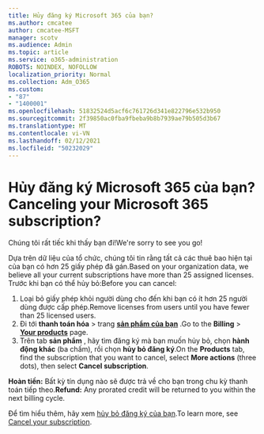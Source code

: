 ```yaml
---
title: Hủy đăng ký Microsoft 365 của bạn?
ms.author: cmcatee
author: cmcatee-MSFT
manager: scotv
ms.audience: Admin
ms.topic: article
ms.service: o365-administration
ROBOTS: NOINDEX, NOFOLLOW
localization_priority: Normal
ms.collection: Adm_O365
ms.custom:
- "87"
- "1400001"
ms.openlocfilehash: 51832524d5acf6c761726d341e822796e532b950
ms.sourcegitcommit: 2f39850ac0fba9fbeba9b8b7939ae79b505d3b67
ms.translationtype: MT
ms.contentlocale: vi-VN
ms.lasthandoff: 02/12/2021
ms.locfileid: "50232029"
---
```

# <a name="canceling-your-microsoft-365-subscription"></a><span data-ttu-id="f69d2-102">Hủy đăng ký Microsoft 365 của bạn?</span><span class="sxs-lookup"><span data-stu-id="f69d2-102">Canceling your Microsoft 365 subscription?</span></span>

<span data-ttu-id="f69d2-103">Chúng tôi rất tiếc khi thấy bạn đi!</span><span class="sxs-lookup"><span data-stu-id="f69d2-103">We're sorry to see you go!</span></span>
  
<span data-ttu-id="f69d2-104">Dựa trên dữ liệu của tổ chức, chúng tôi tin rằng tất cả các thuê bao hiện tại của bạn có hơn 25 giấy phép đã gán.</span><span class="sxs-lookup"><span data-stu-id="f69d2-104">Based on your organization data, we believe all your current subscriptions have more than 25 assigned licenses.</span></span> <span data-ttu-id="f69d2-105">Trước khi bạn có thể hủy bỏ:</span><span class="sxs-lookup"><span data-stu-id="f69d2-105">Before you can cancel:</span></span>

1. <span data-ttu-id="f69d2-106">Loại bỏ giấy phép khỏi người dùng cho đến khi bạn có ít hơn 25 người dùng được cấp phép.</span><span class="sxs-lookup"><span data-stu-id="f69d2-106">Remove licenses from users until you have fewer than 25 licensed users.</span></span>
2. <span data-ttu-id="f69d2-107">Đi tới **thanh toán hóa** \> trang **[sản phẩm của bạn](https://go.microsoft.com/fwlink/p/?linkid=842054)** .</span><span class="sxs-lookup"><span data-stu-id="f69d2-107">Go to the **Billing** \> **[Your products](https://go.microsoft.com/fwlink/p/?linkid=842054)** page.</span></span>
3. <span data-ttu-id="f69d2-108">Trên tab **sản phẩm** , hãy tìm đăng ký mà bạn muốn hủy bỏ, chọn **hành động khác** (ba chấm), rồi chọn **hủy bỏ đăng ký**.</span><span class="sxs-lookup"><span data-stu-id="f69d2-108">On the **Products** tab, find the subscription that you want to cancel, select **More actions** (three dots), then select **Cancel subscription**.</span></span>

<span data-ttu-id="f69d2-109">**Hoàn tiền:** Bất kỳ tín dụng nào sẽ được trả về cho bạn trong chu kỳ thanh toán tiếp theo.</span><span class="sxs-lookup"><span data-stu-id="f69d2-109">**Refund:** Any prorated credit will be returned to you within the next billing cycle.</span></span>

<span data-ttu-id="f69d2-110">Để tìm hiểu thêm, hãy xem [hủy bỏ đăng ký của bạn](https://docs.microsoft.com/microsoft-365/commerce/subscriptions/cancel-your-subscription).</span><span class="sxs-lookup"><span data-stu-id="f69d2-110">To learn more, see [Cancel your subscription](https://docs.microsoft.com/microsoft-365/commerce/subscriptions/cancel-your-subscription).</span></span>